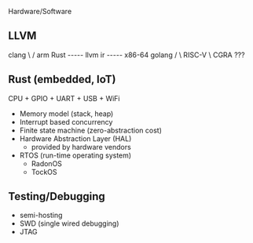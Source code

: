 Hardware/Software

## LLVM

  clang  \                   /  arm
  Rust    ----- llvm ir -----   x86-64
  golang /                   \  RISC-V
                              \ CGRA ???

## Rust (embedded, IoT)

CPU + GPIO + UART + USB + WiFi

- Memory model (stack, heap)
- Interrupt based concurrency
- Finite state machine (zero-abstraction cost)
- Hardware Abstraction Layer (HAL)
  - provided by hardware vendors
- RTOS (run-time operating system)
  - RadonOS
  - TockOS

## Testing/Debugging

- semi-hosting 
- SWD (single wired debugging)
- JTAG


